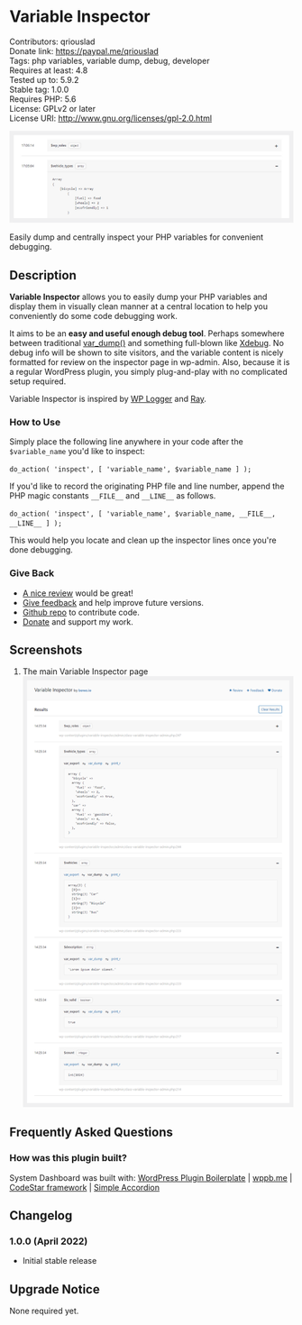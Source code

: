 # Variable Inspector

Contributors: qriouslad  
Donate link: https://paypal.me/qriouslad  
Tags: php variables, variable dump, debug, developer  
Requires at least: 4.8  
Tested up to: 5.9.2  
Stable tag: 1.0.0  
Requires PHP: 5.6  
License: GPLv2 or later  
License URI: http://www.gnu.org/licenses/gpl-2.0.html

![](.wordpress-org/banner-772x250.png)

Easily dump and centrally inspect your PHP variables for convenient debugging.

## Description

**Variable Inspector** allows you to easily dump your PHP variables and display them in visually clean manner at a central location to help you conveniently do some code debugging work.

It aims to be an **easy and useful enough debug tool**. Perhaps somewhere between traditional [var_dump()](https://www.php.net/manual/en/function.var-dump.php) and something full-blown like [Xdebug](https://xdebug.org/). No debug info will be shown to site visitors, and the variable content is nicely formatted for review on the inspector page in wp-admin. Also, because it is a regular WordPress plugin, you simply plug-and-play with no complicated setup required.

Variable Inspector is inspired by [WP Logger](https://wordpress.org/plugins/wp-data-logger/) and [Ray](https://myray.app/).


### How to Use

Simply place the following line anywhere in your code after the `$variable_name` you'd like to inspect:

`do_action( 'inspect', [ 'variable_name', $variable_name ] );`

If you'd like to record the originating PHP file and line number, append the PHP magic constants `__FILE__` and `__LINE__` as follows.

`do_action( 'inspect', [ 'variable_name', $variable_name, __FILE__, __LINE__ ] );`

This would help you locate and clean up the inspector lines once you're done debugging. 

### Give Back

* [A nice review](https://wordpress.org/plugins/variable-inspector/#reviews) would be great!
* [Give feedback](https://wordpress.org/support/plugin/variable-inspector/) and help improve future versions.
* [Github repo](https://github.com/qriouslad/variable-inspector) to contribute code.
* [Donate](https://paypal.me/qriouslad) and support my work.

## Screenshots

1. The main Variable Inspector page
   ![The main Variable Inspector page](.wordpress-org/screenshot-1.png)

## Frequently Asked Questions

### How was this plugin built?

System Dashboard was built with: [WordPress Plugin Boilerplate](https://github.com/devinvinson/WordPress-Plugin-Boilerplate/) | [wppb.me](https://wppb.me/) | [CodeStar framework](https://github.com/Codestar/codestar-framework) | [Simple Accordion](https://codepen.io/gecugamo/pen/xGLyXe)

## Changelog

### 1.0.0 (April 2022)

* Initial stable release

## Upgrade Notice

None required yet.